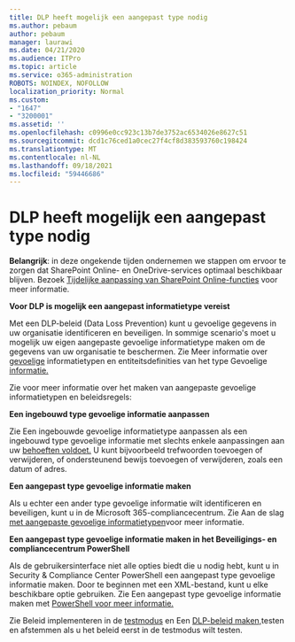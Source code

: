 ```yaml
---
title: DLP heeft mogelijk een aangepast type nodig
ms.author: pebaum
author: pebaum
manager: laurawi
ms.date: 04/21/2020
ms.audience: ITPro
ms.topic: article
ms.service: o365-administration
ROBOTS: NOINDEX, NOFOLLOW
localization_priority: Normal
ms.custom:
- "1647"
- "3200001"
ms.assetid: ''
ms.openlocfilehash: c0996e0cc923c13b7de3752ac6534026e8627c51
ms.sourcegitcommit: dcd1c76ced1a0cec27f4cf8d383593760c198424
ms.translationtype: MT
ms.contentlocale: nl-NL
ms.lasthandoff: 09/18/2021
ms.locfileid: "59446686"
---
```

# <a name="dlp-might-need-a-custom-type"></a>DLP heeft mogelijk een aangepast type nodig

**Belangrijk**: in deze ongekende tijden ondernemen we stappen om ervoor te zorgen dat SharePoint Online- en OneDrive-services optimaal beschikbaar blijven. Bezoek [Tijdelijke aanpassing van SharePoint Online-functies](https://aka.ms/ODSPAdjustments) voor meer informatie.

**Voor DLP is mogelijk een aangepast informatietype vereist**

Met een DLP-beleid (Data Loss Prevention) kunt u gevoelige gegevens in uw organisatie identificeren en beveiligen. In sommige scenario's moet u mogelijk uw eigen aangepaste gevoelige informatietype maken om de gegevens van uw organisatie te beschermen. Zie Meer informatie over [gevoelige](https://docs.microsoft.com/microsoft-365/compliance/sensitive-information-type-learn-about) informatietypen en entiteitsdefinities van het type Gevoelige [informatie.](https://docs.microsoft.com/microsoft-365/compliance/sensitive-information-type-entity-definitions)

Zie voor meer informatie over het maken van aangepaste gevoelige informatietypen en beleidsregels: 

**Een ingebouwd type gevoelige informatie aanpassen**

Zie Een ingebouwde gevoelige informatietype aanpassen als een ingebouwd type gevoelige informatie met slechts enkele aanpassingen aan uw [behoeften voldoet.](https://docs.microsoft.com/microsoft-365/compliance/customize-a-built-in-sensitive-information-type) U kunt bijvoorbeeld trefwoorden toevoegen of verwijderen, of ondersteunend bewijs toevoegen of verwijderen, zoals een datum of adres.

**Een aangepast type gevoelige informatie maken**

Als u echter een ander type gevoelige informatie wilt identificeren en beveiligen, kunt u in de Microsoft 365-compliancecentrum. Zie Aan de slag [met aangepaste gevoelige informatietypen](https://docs.microsoft.com/microsoft-365/compliance/customize-a-built-in-sensitive-information-type)voor meer informatie.

**Een aangepast type gevoelige informatie maken in het Beveiligings- en compliancecentrum PowerShell**

Als de gebruikersinterface niet alle opties biedt die u nodig hebt, kunt u in Security & Compliance Center PowerShell een aangepast type gevoelige informatie maken. Door te beginnen met een XML-bestand, kunt u elke beschikbare optie gebruiken. Zie Een aangepast type gevoelige informatie maken met [PowerShell voor meer informatie.](https://docs.microsoft.com/microsoft-365/compliance/create-a-custom-sensitive-information-type-in-scc-powershell)

Zie Beleid implementeren in de [testmodus](https://docs.microsoft.com/microsoft-365/compliance/dlp-learn-about-dlp#implement-policy-in-test-mode) en Een [DLP-beleid maken,](https://docs.microsoft.com/microsoft-365/compliance/create-test-tune-dlp-policy)testen en afstemmen als u het beleid eerst in de testmodus wilt testen. 